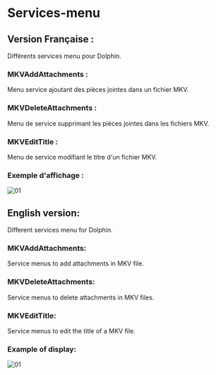 # Services-menu

## Version Française :
Différents services menu pour Dolphin.

### MKVAddAttachments :
Menu service ajoutant des pièces jointes dans un fichier MKV.

### MKVDeleteAttachments :
Menu de service supprimant les pièces jointes dans les fichiers MKV.

### MKVEditTitle :
Menu de service modifiant le titre d'un fichier MKV.

### Exemple d'affichage :
![01](https://user-images.githubusercontent.com/48289933/150792543-4215ce7d-3413-4d02-bbc1-7055b17d521f.png)



##

## English version:
Different services menu for Dolphin.

### MKVAddAttachments:
Service menus to add attachments in MKV file.

### MKVDeleteAttachments:
Service menus to delete attachments in MKV files.

### MKVEditTitle:
Service menus to edit the title of a MKV file.

### Example of display:
![01](https://user-images.githubusercontent.com/48289933/150792543-4215ce7d-3413-4d02-bbc1-7055b17d521f.png)
